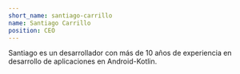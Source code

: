 ```yaml
---
short_name: santiago-carrillo
name: Santiago Carrillo
position: CEO
---
```

Santiago es un desarrollador con más de 10 años de experiencia en desarrollo de aplicaciones en Android-Kotlin.
